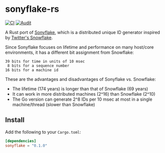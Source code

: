 # sonyflake-rs

[![CI](https://github.com/bahlo/sonyflake-rs/workflows/CI/badge.svg)](https://github.com/bahlo/sonyflake-rs/actions?query=workflow%3ACI)
[![Audit](https://github.com/bahlo/sonyflake-rs/workflows/Audit/badge.svg)](https://github.com/bahlo/sonyflake-rs/actions?query=workflow%3AAudit)


A Rust port of [Sonyflake](https://github.com/sony/sonyflake), which is a distributed unique ID generator inspired by [Twitter's Snowflake](https://blog.twitter.com/2010/announcing-snowflake).

Since Sonyflake focuses on lifetime and performance on many host/core environments, it has a different bit assignment from Snowflake:

```
39 bits for time in units of 10 msec
 8 bits for a sequence number
16 bits for a machine id
```

These are the advantages and disadvantages of Sonyflake vs. Snowflake:

* The lifetime (174 years) is longer than that of Snowflake (69 years)
* It can work in more distributed machines (2^16) than Snowflake (2^10)
* The Go version can generate 2^8 IDs per 10 msec at most in a single machine/thread (slower than Snowflake)

## Install

Add the following to your `Cargo.toml`:
```toml
[dependencies]
sonyflake = "0.1.0"
```
